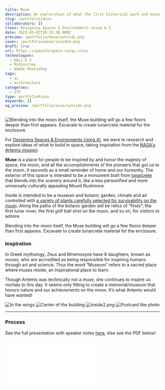 ```yaml
---
title: Muse
description: An exploration of what the first historical park and museum of the moon might look like using generative AI art tooling.
slug: /portfolio/muse
collaborators: []
class: Designing Spaces & Environments using A.I.
date: 2023-05-02T20:31:30.000Z
preview: /portfolio/muse/outside.png
cover: /portfolio/muse/inside4.png
draft: true
url: https://spaceforspace.cargo.site/
technologies:
  - DALL·E 2
  - Midjourney
  - Adobe Photoshop
tags:
  - ai
  - architecture
categories:
  - ITP
type: portfolioPiece
keywords: []
og_preview: /portfolio/muse/outside.png
---
```


![Blending into the moon itself, the Muse building will go a few floors deeper than first appears. Excavate to create lunarcrete material for the enclosure.](/portfolio/muse/outside.png)

For [Designing Spaces & Environments Using AI](https://spaceforspace.cargo.site/About), we were to research and explore ideas of what to build in space, taking inspiration from the [NASA's Artemis mission](https://www.nasa.gov/specials/artemis/).

********Muse******** is a place for people to be inspired by and honor the majesty of space, the moon, and all the accomplishments of the pioneers that got us to the moon. It seconds as a small reminder of home and our humanity. The exterior of this space is intended to be a monument built from [lunarcrete](https://en.wikipedia.org/wiki/Lunarcrete) that blends into the scenery around it, like a less personified and more universally culturally appealing Mount Rushmore.

Inside is intended to be a museum and botanic garden, climate and air controlled with [a variety of plants carefully selected for survivability on the moon](https://phys.org/news/2013-11-moon-nasa.html). Along the paths of the botanic garden will be relics of “firsts”; the first lunar rover, the first golf ball shot on the moon, and so on, for visitors to admire.

Blending into the moon itself, the Muse building will go a few floors deeper than first appears. Excavate to create lunarcrete material for the enclosure.

### Inspiration

In Greek mythology, Zeus and Mnemosyne have 9 daughters, known as *muses*, who are accredited as being responsible for inspiring humans through art and science. Thus the word “Museum” refers to a sacred place where muses reside, an inspirational place to learn. 

Though Artemis was technically not a muse, she continues to inspire us mortals to this day. It seems only fitting to create a memorial/museum that honors nature and our achievements on the moon. It’s what Artemis would have wanted!

![In the wings](/portfolio/muse/inside3.png)
![Center of the building](/portfolio/muse/inside1.png)
![inside2.png](/portfolio/muse/inside2.png)
![Postcard like photo](/portfolio/muse/inside4.png)

---

### Process

See the full presentation with speaker notes [here](https://docs.google.com/presentation/d/1lO2AwpowMiUnwX06Rhcm1jBUWzDP5PjrXXmEWIdUdRI/edit?usp=sharing), else see the PDF below!

![Process presentation](/portfolio/muse/presentation.pdf)

